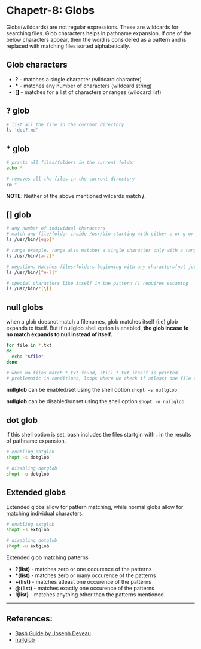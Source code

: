 # Chapetr-8: Globs
Globs(wildcards) are not regular expressions. These are wildcards for searching files. Glob characters helps in pathname expansion.
If one of the below characters appear, then the word is considered as a pattern and is replaced with matching files sorted alphabetically.

## Glob characters
* **?** - matches a single character (wildcard character)
* **\*** - matches any number of characters (wildcard string)
* **[]** - matches for a list of characters or ranges (wildcard list)

## **?** glob
```Bash
# list all the file in the current directory
ls 'doc?.md'
```

## **\*** glob
```Bash
# prints all files/folders in the current folder
echo *

# removes all the files in the current directory
rm *
```

**NOTE**: Neither of the above mentioned wilcards match **/**.

## **[]** glob
```Bash
# any number of individual characters
# match any file/folder inside /usr/bin starting with either e or g or p followed by any number of characters
ls /usr/bin/[egp]*

# range example. range also matches a single character only with a range of values
ls /usr/bin/[a-z]*

# negation. Matches files/folders beginning with any characters(not just alphabets) other than from e-l. 
ls /usr/bin/[^e-l]*

# special characters like itself in the pattern [] requires escaping
ls /usr/bin/*[\[]
```

## null globs
when a glob doesnot match a filenames, glob matches itself (i.e) glob expands to itself. But if nullglob shell option is enabled, **the glob incase fo no match expands to null instead of itself.**
```Bash
for file in *.txt
do
  echo "$file"
done

# when no files match *.txt found, still *.txt itself is printed.
# problematic in conditions, loops where we check if atleast one file exists.
```

**nullglob** can be enabled/set using the shell option `shopt -s nullglob`

**nullglob** can be disabled/unset using the shell option `shopt -u nullglob`

## dot glob
if this shell option is set, bash includes the files startgin with **.** in the results of pathname expansion.
```Bash
# enabling dotglob
shopt -s dotglob

# disabling dotglob
shopt -u dotglob
```

## Extended globs
Extended globs allow for pattern matching, while normal globs allow for matching individual characters.
```Bash
# enabling extglob
shopt -s extglob

# disabling dotglob
shopt -u extglob
```

Extended glob matching patterns
* **?(list)** - matches zero or one occurence of the patterns
* **\*(list)** - matches zero or many occurence of the patterns
* **+(list)** - matches atleast one occurence of the patterns
* **@(list)** - matches exactly one occurence of the patterns
* **!(list)** - matches anything other than the patterns mentioned.

---

## References:
* [Bash Guide by Joseph Deveau](https://www.amazon.in/BASH-Guide-Joseph-DeVeau-ebook/dp/B01F8AZ1LE/ref=sr_1_4?keywords=bash&qid=1564983319&s=digital-text&sr=1-4)
* [nullglob](https://www.cyberciti.biz/faq/bash-shell-check-for-any-mp3-files-in-directory/)
